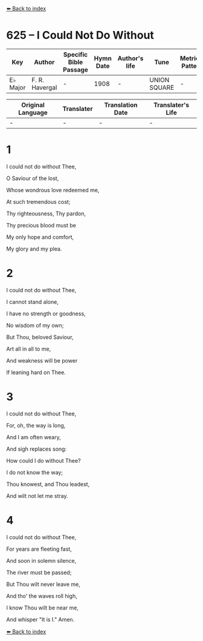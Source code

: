 [⬅️ Back to index](../README.md)

# 625 – I Could Not Do Without

Key | Author   | Specific Bible Passage     |Hymn Date |Author's life |Tune |Metrical Pattern   |Composer/Source
-- | --------- | ---------------------------|----------|--------------|-----|-------------------|-------------  
E♭ Major |F. R. Havergal |- |1908 |- |UNION SQUARE |- |J. B. Dykes

Original Language | Translater | Translation Date   | Translater's Life  
----------------- | --------- | --------------------|-------------     
\- |- |- |-




# 1

I could not do without Thee,

O Saviour of the lost,

Whose wondrous love redeemed me,

At such tremendous cost;

Thy righteousness, Thy pardon,

Thy precious blood must be

My only hope and comfort, 

My glory and my plea.



# 2

I could not do without Thee,

I cannot stand alone,

I have no strength or goodness,

No wisdom of my own;

But Thou, beloved Saviour,

Art all in all to me,

And weakness will be power

If leaning hard on Thee.



# 3

I could not do without Thee,

For, oh, the way is long,

And I am often weary,

And sigh replaces song:

How could I do without Thee?

I do not know the way;

Thou knowest, and Thou leadest,

And wilt not let me stray.



# 4

I could not do without Thee,

For years are fleeting fast,

And soon in solemn silence,

The river must be passed;

But Thou wilt never leave me,

And tho' the waves roll high,

I know Thou wilt be near me,

And whisper "It is I."  Amen.

[⬅️ Back to index](../README.md)

